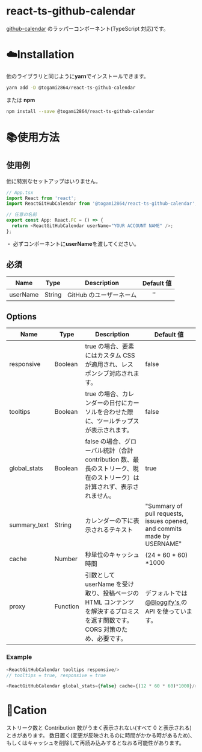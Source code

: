 # react-ts-github-calendar

[github-calendar](https://github.com/IonicaBizau/github-calendar) のラッパーコンポーネント(TypeScript 対応)です。

# :cloud:Installation

他のライブラリと同じように**yarn**でインストールできます。

```sh
yarn add -D @togami2864/react-ts-github-calendar
```

または **npm**

```sh
npm install --save @togami2864/react-ts-github-calendar
```

# :books:使用方法

## 使用例

他に特別なセットアップはいりません。

```js
// App.tsx
import React from 'react';
import ReactGitHubCalendar from '@togami2864/react-ts-github-calendar';

// 任意の名前
export const App: React.FC = () => {
  return <ReactGitHubCalendar userName="YOUR ACCOUNT NAME" />;
};
```

・ 必ずコンポーネントに**userName**を渡してください。

## 必須

| Name     | Type   | Description             | Default 値                             |
| -------- | ------ | ----------------------- | -------------------------------------- |
| userName | String | GitHub のユーザーネーム | &nbsp;&nbsp;&nbsp;&nbsp;&nbsp;&nbsp;'' |

## Options

| Name         | Type     | Description                                                                                                               | Default 値                                                                        |
| ------------ | -------- | ------------------------------------------------------------------------------------------------------------------------- | --------------------------------------------------------------------------------- |
| responsive   | Boolean  | true の場合、要素にはカスタム CSS が適用され、レスポンシブ対応されます。                                                  | false                                                                             |
| tooltips     | Boolean  | true の場合、カレンダーの日付にカーソルを合わせた際に、ツールチップスが表示されます。                                     | false                                                                             |
| global_stats | Boolean  | false の場合、グローバル統計（合計 contribution 数、最長のストリーク、現在のストリーク）は計算されず、表示されません。    | true                                                                              |
| summary_text | String   | カレンダーの下に表示されるテキスト                                                                                        | "Summary of pull requests, issues opened, and commits made by USERNAME"           |
| cache        | Number   | 秒単位のキャッシュ時間                                                                                                    | (24 \* 60 \* 60) \*1000                                                           |
| proxy        | Function | 引数として userName を受け取り、投稿ページの HTML コンテンツを解決するプロミスを返す関数です。CORS 対策のため、必要です。 | デフォルトでは [@Bloggify's ](https://github.com/Bloggify)の API を使っています。 |

### Example

```js
<ReactGitHubCalendar tooltips responsive/>
// tooltips = true, responsive = true

<ReactGitHubCalendar global_stats={false} cache={(12 * 60 * 60)*1000}/>
```

# :rotating_light:Cation

ストリーク数と Contribution 数がうまく表示されない(すべて 0 と表示される)ときがあります。
数日置く(変更が反映されるのに時間がかかる時があるため)、もしくはキャッシュを削除して再読み込みするとなおる可能性があります。
